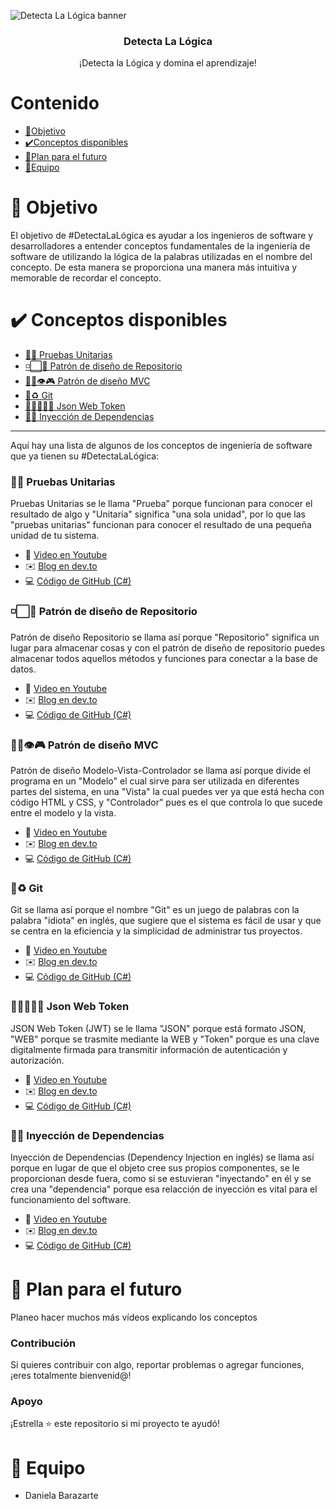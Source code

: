 ![Detecta La Lógica banner](https://imgur.com/5MB7iQu)

<h3 align="center">Detecta La Lógica</h3>
<p align="center">
  ¡Detecta la Lógica y domina el aprendizaje!
</p>


# Contenido
- [🎯Objetivo](#-Objetivo)
- [✔️Conceptos disponibles](#-Conceptos-disponibles)
- [🌱Plan para el futuro](#-Plan-para-el-futuro)
- [👩Equipo](#-Equipo)

# 🎯 Objetivo
El objetivo de #DetectaLaLógica es ayudar a los ingenieros de software y desarrolladores a entender conceptos fundamentales de la ingeniería de software de utilizando la lógica de la palabras utilizadas en el nombre del concepto. De esta manera se proporciona una manera más intuitiva y memorable de recordar el concepto.


# ✔️ Conceptos disponibles
- [📝🥽 Pruebas Unitarias](#️-pruebas-unitarias)
- [◽⬜💽 Patrón de diseño de Repositorio](#-patrón-de-diseño-de-repositorio)
- [💃🏼👁️🎮 Patrón de diseño MVC](#-patrón-de-diseño-mvc)
- [💾♻️ Git](#-git)
- [🙋🏼‍♂️🌐🔐 Json Web Token](#-json-web-token)
- [💉🤝 Inyección de Dependencias](#-inyección-de-dependencias)

---

Aquí hay una lista de algunos de los conceptos de ingeniería de software que ya tienen su #DetectaLaLógica:

### 📝🥽 Pruebas Unitarias
Pruebas Unitarias se le llama "Prueba" porque funcionan para conocer el resultado de algo y "Unitaria" significa "una sola unidad", por lo que las "pruebas unitarias" funcionan para conocer el resultado de una pequeña unidad de tu sistema.

- 📼 [Video en Youtube](https://youtu.be/znzcpBjNqK0)
- ✉️ [Blog en dev.to](https://dev.to/danielabarazarte/pruebas-unitarias-explicacion-completa-c-y-net-5294)
- 💻 [Código de GitHub (C#)]()

### ◽⬜💽 Patrón de diseño de Repositorio
Patrón de diseño Repositorio se llama así porque "Repositorio" significa un lugar para almacenar cosas y con el patrón de diseño de repositorio puedes almacenar todos aquellos métodos y funciones para conectar a la base de datos.

- 📼 [Video en Youtube](https://youtu.be/b2tPRbQJing)
- ✉️ [Blog en dev.to](https://dev.to/danielabarazarte/patron-de-diseno-repositorio-explicacion-completa-y-simple-622)
- 💻 [Código de GitHub (C#)]()


### 💃🏼👁️🎮 Patrón de diseño MVC
Patrón de diseño Modelo-Vista-Controlador se llama así porque divide el programa en un "Modelo" el cual sirve para ser utilizada en diferentes partes del sistema, en una "Vista" la cual puedes ver ya que está hecha con código HTML y CSS, y "Controlador" pues es el que controla lo que sucede entre el modelo y la vista.

- 📼 [Video en Youtube](https://youtu.be/hFX-D368LuQ)
- ✉️ [Blog en dev.to]()
- 💻 [Código de GitHub (C#)]()


### 💾♻️ Git
Git se llama así porque el nombre "Git" es un juego de palabras con la palabra "idiota" en inglés, que sugiere que el sistema es fácil de usar y que se centra en la eficiencia y la simplicidad de administrar tus proyectos.

- 📼 [Video en Youtube](https://youtu.be/bjUDKkQTOt8)
- ✉️ [Blog en dev.to]()
- 💻 [Código de GitHub (C#)]()


### 🙋🏼‍♂️🌐🔐 Json Web Token
JSON Web Token (JWT) se le llama "JSON" porque está formato JSON, "WEB" porque se trasmite mediante la WEB y "Token" porque es una clave digitalmente firmada para transmitir información de autenticación y autorización.

- 📼 [Video en Youtube](https://youtu.be/Sz4acLjFvrU)
- ✉️ [Blog en dev.to]()
- 💻 [Código de GitHub (C#)]()


### 💉🤝 Inyección de Dependencias
Inyección de Dependencias (Dependency Injection en inglés) se llama así porque en lugar de que el objeto cree sus propios componentes, se le proporcionan desde fuera, como si se estuvieran "inyectando" en él y se crea una "dependencia" porque esa relacción de inyección es vital para el funcionamiento del software.

- 📼 [Video en Youtube](https://youtu.be/Sz4acLjFvrU)
- ✉️ [Blog en dev.to]()
- 💻 [Código de GitHub (C#)]()

# 🌱 Plan para el futuro
Planeo hacer muchos más vídeos explicando los conceptos

### Contribución
Si quieres contribuir con algo, reportar problemas o agregar funciones, ¡eres totalmente bienvenid@!

### Apoyo
¡Estrella ⭐ este repositorio si mi proyecto te ayudó!


# 👩 Equipo
- Daniela Barazarte

